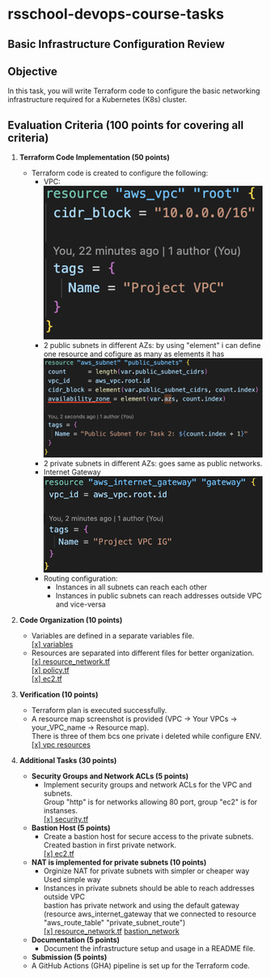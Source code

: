# rsschool-devops-course-tasks
## Basic Infrastructure Configuration Review
## Objective

In this task, you will write Terraform code to configure the basic networking infrastructure required for a Kubernetes (K8s) cluster.

## Evaluation Criteria (100 points for covering all criteria)

1. **Terraform Code Implementation (50 points)**

   - Terraform code is created to configure the following:
     - VPC:
     ![vpc](./images/task2/vpc.png)
     - 2 public subnets in different AZs:
     by using "element" i can define one resource and cofigure as many as elements it has
     ![public](./images/task2/publicnet.png)
     - 2 private subnets in different AZs: goes same as public networks.
     - Internet Gateway
     ![gateway_tf](./images/task2/gateway_tf.png)
     - Routing configuration:
       - Instances in all subnets can reach each other
       - Instances in public subnets can reach addresses outside VPC and vice-versa

2. **Code Organization (10 points)**

   - Variables are defined in a separate variables file.  
    [\[x\] variables](./terraform/variables.tf)
   - Resources are separated into different files for better organization.  
    [\[x\] resource_network.tf](./terraform/resource_network.tf)  
    [\[x\] policy.tf](./terraform/policy.tf)  
    [\[x\] ec2.tf](./terraform/ec2.tf)  

3. **Verification (10 points)**

   - Terraform plan is executed successfully.
   - A resource map screenshot is provided (VPC -> Your VPCs -> your_VPC_name -> Resource map).  
   There is three of them bcs one private i deleted while configure ENV.  
   [\[x\] vpc resources](./images/task2/vpc-resource.png)  

4. **Additional Tasks (30 points)**
   - **Security Groups and Network ACLs (5 points)**
     - Implement security groups and network ACLs for the VPC and subnets.  
     Group "http" is for networks allowing 80 port, group "ec2" is for instanses.  
    [\[x\] security.tf](./terraform/security.tf)  
   - **Bastion Host (5 points)**
     - Create a bastion host for secure access to the private subnets.
     Created bastion in first private network.  
     [\[x\] ec2.tf](./terraform/ec2.tf)
   - **NAT is implemented for private subnets (10 points)**
     - Orginize NAT for private subnets with simpler or cheaper way  
     Used simple way
     - Instances in private subnets should be able to reach addresses outside VPC  
     bastion has private network and using the default gateway (resource aws_internet_gateway that we connected to resource "aws_route_table" "private_subnet_route")  
     [\[x\] resource_network.tf](./terraform/resource_network.tf) 
     [bastion_network](./images/task2/bastion_private.png)
   - **Documentation (5 points)**
     - Document the infrastructure setup and usage in a README file.
   - **Submission (5 points)**
   - A GitHub Actions (GHA) pipeline is set up for the Terraform code.